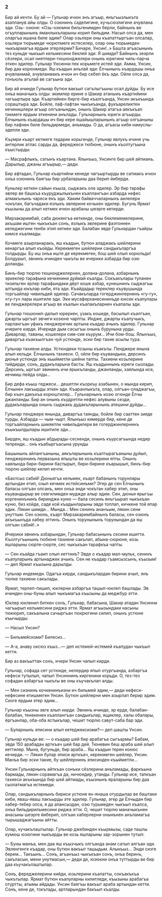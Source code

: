 ### 2

Бир ай кечти.
Бу ай — Гульнар ичюн энъ агъыр, янъгъызлыкъта азапланув айы олды.
О озюнинъ саделигине, кучьсюзлигине ачувлана эди.
Озь- озюне:
«Озь-озюмни бильгенимден берли, байнынъ ве огъулларынынъ яманлыкъларыны корип бильдим.
Насыл олса да, мен оларгъа ишана биле эдим?
Олар озьлери оны къапаттыргъан олсалар, озьлери тюрьмеде чюрютмеге истеселер, олар оны тюрьмеден чыкъармагъа ярдым этерлерми?
Бичаре, Унсин!..»
Башта агъасынынъ тез куньде чыкъып кельмесини беклей эди.
Я шимди?
Байнынъ зеэрли сёзлери, осал ниетлери-тюшюнджелери онынъ юрегини чиль-парча эткен эдилер.
Гульнар Унсинни пек корьмеге истей эди.
Амма, Унсин, бир даа корюнмеди.
Яш къадын анълай эди: Ёлчынынъ къардашы онъа ачувланмай, ачувланмакъ ичюн ич бир себеп ёкъ эди.
Ойле олса да, гонъюль агълай ве сагъына эди.

Бир ай ичинде Гульнар бутюн вакъыт сагълыгъыны осал дуйды.
Бу исе онъа маначыкъ олды: экимлер ерине о Шакир атаныиъ къартийини чагъыртыра эди.
Къартийнен бирге-бир къалгъанда, Унсин акъкъында сораштыра эди.
Бойле, лаф-лафтан чыкъкъанда, фукъареликтен кечинишлери агъыр олгъанындан, онынъ Шакир атагъа аякъкъап тикмеге ярдым эткенини анълады.
Гульнарнынъ юреги агъырды.
Ёлчынынъ къардашы ич бир кере яшайышларынынъ агъыр олгъаныны бир лафнен биле бильдирмеди, анъмады.
О да, агъасы киби намуслы-эдепли эди.

Къумри къарт кетмеге тедарик корьгенде, Гульнар явлукъ ичине учь антерлик атлас сарды да, фереджеси тюбюне, онынъ къолтугъына къыстырды:

— Масрафлыкъ, сатынъ къартана.
Ялынъыз, Унсинге бир шей айтманъ.
Дарылыр, джаны агъырыр,— деди.

Бир афтадан, Гульнар къартийни кенеде чагъыртырды ве сатмакъ ичюн онъа озюнинъ баягъы бир урбаларыны даа берип йиберди.

Куньлер кеткен сайын къыза, сыджакъ ола эдилер.
Эр бир тарафы эвлер ве башкъа къуруджылыкънен къаплангъан азбарда нефес алмакънынъ чареси ёкъ эди.
Хаким байваччаларнынъ аилелери чокътан, багъчадаки язлыкъ эвлерине кочькен эдилер.
Бугунь Ярмат къызыны да алып кетмек ичюн арабаны шеэрге кетирди.

Мирзакаримбай, саба дюкянгъа кеткенде, оны беклемемелерини, акъшам иштен чыкъкъан сонъ, язлыкъ эвлерине фаэтоннен келеджегини тенби этип кеткен эди.
Балабан эвде Гульнардан гъайры кимсе къалмады.

Кочмеге азырланаракъ, яш къадын, бутюн аладжакъ шейлерини кенаргъа алып къойды.
Керекмеген шейлерни сандыкъларгъа толдырды.
Бу иш онъа иште де керекмеген, бош шей олып корюльди!
Болдурып, эвнинъ ичинден чыкъты ве ичерики азбарда бир озю доланды.

Бинъ-бир тюрлю тюшюнджелернен, долана-долана, азбарнынъ эркеклер тарафына кечкенини дуймай къалды.
Сокъакълары туланен тизильген эрлер тарафындаки дёрт коше азбар, кунешнинъ сыджагъы алтында юкълар киби, ята эди.
Къайдадыр тереклер къувушында торгъайлар чивильдей эдилер.
Сачакъларда гогерджинлернинъ «гу-гу», «гу-гу» лары ишитиле эди.
Эки мусафирханесининъде юксек къапулары ве пенджерелери агъыр ве къалын къапакъларнен къапалы эди.

Гульнар тюшюнип-далып юреркен, узакъ кошеде, басылып къалгъан, джарты ыргъат эвчиги козюне чарпты.
Индже, джарты къапучыкъ, парлангъан уфакъ пенджеречик артына къадар ачыкъ эдилер.
Гульнар ичериге кирди.
Ичериде дым сасыгъы онынъ бурунына урды.
Диварлар, таваны, кошелери сим-сия къурум...
Ичи бом-бош.
Ялынъыз, диваргъа къакъылгъан чуй устюнде, эски бир тахие асылы тура.

Гульнар тахиени алды.
Устюндеки тозыны къакъты.
Пенджере янына алып кельди.
Ёлчынынъ тахиеси.
О, ойле бир къувандыки, дерсинъ дюнья устюнде энъ кьыйметли шейни тапты.
Тахиени козьлерине тийдирди, сонъ, дудакъларына басты.
Яш къадыннынъ юреги сызлады.
Дерсинъ, ыргъат эвининъ ичи ярыкъланды, джанланды, хаялында исе, кечмиш пейда олды...

Бир дефа къыш геджеси... дешетли къоркъу азабынен, о мында кирип, Ёлчынен лакъырды эткен эди.
Къаранлыкъта, олар, олгъан-оладжагъы, бир къач дакъкъа корюштилер...
Гульнарнынъ козю огюнде Ёлчы джанланды.
Бир ан онынъ къудретли нефес алувыны сезди, дудакъларында онынъ сыджакъ дудакъларынынъ атешини дуйды...

Гульнар пенджере янында, диваргъа таянды, бойле бир сааттен зияде турды.
Азбарда — чым-чырт.
Ялынъыз кимерде бир, кене де торгъайларнынъ шикяетли чивильдилери ве гогерджинлернинъ къыкъылдылары ишитиле эди…

Бирден, яш къадын абдырады-сескенди, онынъ къурсагъында недир тепренди... онъ къабыргъасына урунды

Башынынъ айлангъаныны, аякъларынынъ къалтырагъаныны дуйып, пенджеренинъ первазына япышты ве козьлерини япты.
Онынъ хаялында бири-бирини бастырып, бири-бирине къарышып, бинъ-бир тюрлю шейлер келип кечти.

«Бахтсыз сабий!
Дюньягъа кельмек, къарт бабанынъ торунлары артындан етип, озып кечмек истейсинъми?
Эгер де сен Ёлчынынъ баласы олгъан олсанъ, мен онъа энди чокътан хабер этип, оны къувандырыр ве севгилимден муджде алыр эдим.
Сен, дюнья ярыгъы коргенинънинъ биринджи куню — бала сесинъ янъгъырап чыкъкъан куню, биз койде, саде кой къадынларыны эвде топлап, кичкене той япар эдик.
Лякин шимди...
Мында..: Мен сенинъ ананъым, лякин сени унуттым.
Сен озюнъ, къарт Мирзакаримбайнынъ баласы, сен озюнъ акъкъынъда хабер эттинъ.
Онынъ торунынынъ торунындан да яш олгъан сабий!..»

Ичерики эвнинъ азбарындан, Гульнар бабасынынъ сесини ишитти.
Къолтугъынынъ тюбюне тахиени сакълап, абына-сюрюне, козь яшларыны сюрте-сюрте, сес чыкъкъан тарафкъа чапты.

— Сен къайда гъаип олып кеттинъ?
Эвде о къадар мал-мульк, сенинъ къапуларынъ артынаджек ачыкъ.
Сен не къадар гъамсызсынъ, къызым!— деп Ярмат къызына дарылды.

Гульнар индемеди.
Одагъа кирди, сандыкълардан бирини ачып, энъ тюпке тахиени сакълады.

Ярмат, терлеп-пишип, юклерни азбаргъа ташып-юклеп башлады.
Эв ичинден оны-буны алып чыкъмагъа къызыны да меджбур этти.

Юклер юкленип биткен сонъ, Гульнар, бабасына, Шакир атадан Унсинни чагъырып кельмесини риджа этти.
Ярмат агъызындаки насыны тюкюрип, сакъалына сачыргъан тюкрюгини силип, онынъ устюне къычырды:

— Насыл Унсин?

— Бильмейсизми?
Билесиз... 

— A-а, анаву оксюз къыз...— деп истемей-истемей къапудан чыкъып кетти.

Бир аз вакъыттан сонъ, ичери Унсин чапып кирди.

Гульнар, софада сет устюнде, нелердир япып отургъанда, азбаргъа нефеси тутылып, чапып Унсиннинъ киргенини корьди.
О, тез-тез софадан азбаргъа чыкъты ве оны къучакълап алды.

— Мен сизнинъ кочкенинъизни ич бильмей эдим,— деди нефеси-нефесине етишмеген Унсин.
Бутюн шейлерни мен азырлап берир эдим.
Сизге ярдым этер эдим...

Гульнар къызны эвге алып кирди.
Эвнинъ ичинде, эр ерде, балабан-балабан, тенекенен къаплангъан сандыкълар, ящиклер, халы обалары, ёргъанлар, оба-оба ястыкълар, чешит тюрлю савут-саба бар эди.

— Буларнынъ эписини алып кетеджексизми?— деп шашты Унсин.

Гульнар кульди ве:
— о къадар шей бир арабагъа сыгъармы?
Бабам, эвде 150 арабадан арткъач шей бар дей.
Тюневин беш араба шей алып кеттилер.
Мына, бугуньде, бир араба...
Яш къадын терен кокюс кечирди.
— Лякин булар эписи арткъач, керекмеген шейлер, Унсин.
Манъа бир эски такие, бу шейлернинъ эписинден къыйметли...

Унсин Гульнарнынъ айткъан сонъки сёзлерини анъламады, фаркъына бармады, лякин сорамагъа да, ничюндир, утанды.
Гульнар исе, тапкъан тахиеси акъкъында бир шей айтмады, къызнынъ яраларыны бир даа сызлатмагъа истемеди.

Олар, сандыкъларнынъ бириси устюне ян-янаша отурдылар ве баштаки киби, яваш-яваш лакъырды эте эдилер.
Гульнар, эгер де Ёлчыдан бир хабер-тебер олса, я да апансыздан, озю турьмеден чыкъып къалса, онъа бильдирильмесини риджа этти.
О, чешит тюрлю маначыкънен анасыны шеэрге йиберип, олгъан хаберлерни онынънен анъламагъа тырышаджагъыны айтты.

Олар, кучакълаштылар.
Гульнар джебинден къырмызы, саде ташлы кумюш юзюгини чыкъарды ве козь яшларыны зар-зорынен тутып:

— Буны манъа, мен даа яш къызчыкъ олгъанда анам сатып алгъан эди.
Эвленгенге къадар, оны бутюн вакъыт ташыдым.
Алынъыз...
Энди сизге берем...
Такъынъ...
Сонъ, агъанъыз чыкъкъан сонъ, онъа беринъ, сакъласын, мени унутмасын,— деди де, юзюкни онъа туттырды ве бир даа къучакълаштылар.

Сонъ, фереджелерини кийди, юзьлерини къапатты, сокъакъкъа чыкътылар.
Ярмат бутюн къапуларны килитледи, къызыны арабагъа отуртты, атымы айдады.
Унсин баягъы вакъыт араба артындан кетти.
Сонъ, кене де, токътады, артларындан бакъып къалды.

